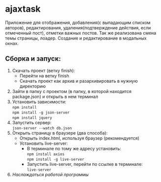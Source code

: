 # ajaxtask
Приложение для отображения, добавления(с выпадающим списком авторов), редактирования, удаления(подтверждение действия, если отмеченный пост), отметки важных постов. Так же реализована смена темы страницы, лоадер. Создание и редактирование в модальных окнах.
## Сборка и запуск:
1. Скачать проект (ветку finish):
   - Перейти на ветку finish
   - Скачать проект как архив и разархивировать в нужную директорию
2. Зайти в папку с проектом (в папку, в которой находится package.json) и открыть в нем терминал
3. Установить зависимости:<br>
   `npm install` <br> `npm install -g json-server` <br> `npm install jquery`
4. Запустить сервер:<br>
   `json-server --watch db.json`
5. Открыть страницу в браузере (два способа):
   - Открыть index.html, используя браузер (рекомендуется)
   - Установить live-server:
       - В терминале по тому же адресу установить:<br>
         `npm install axios` <br> `npm install -g live-server`
       - Запустить live-server, перейти по ссылке в терминале:<br>
         `live-server`<br>
6. *Наслаждаться работой программы*
     
